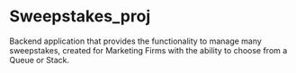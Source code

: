 # Sweepstakes_proj
Backend application that provides the functionality to manage many sweepstakes, created for Marketing Firms with the ability to choose from a Queue or Stack.
